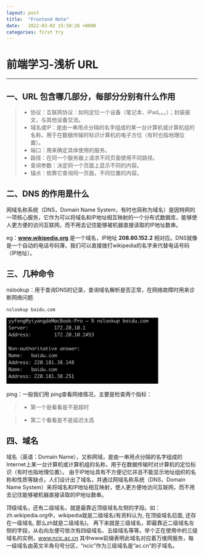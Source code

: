 ```yaml
---
layout: post
title:  "Frontend Note"
date:   2022-03-02 15:58:26 +0800
categories: first try
---
```

# 前端学习-浅析 URL
------
## 一、URL 包含哪几部分，每部分分别有什么作用
> * 协议：互联网协议：如何定位一个设备（笔记本、iPad。。。）；封装报文，与其他设备交流。
> * 域名或IP：是由一串用点分隔的名字组成的某一台计算机或计算机组的名称，用于在数据传输时标识计算机的电子方位（有时也指地理位置）。
> * 端口：用来确定具体使用的服务。
> * 路径：在同一个服务器上请求不同页面使用不同路径。
> * 查询参数：决定同一个页面上显示不同的内容。
> * 锚点：依靠它查询同一页面，不同位置的内容。

## 二、DNS 的作用是什么
网域名称系统（DNS，Domain Name System，有时也简称为域名）是因特网的一项核心服务，它作为可以将域名和IP地址相互映射的一个分布式数据库，能够使人更方便的访问互联网，而不用去记住能够被机器直接读取的IP地址数串。

eg：**www.wikipedia.org** 是一个域名，IP地址 **208.80.152.2** 相对应。DNS就像是一个自动的电话号码簿，我们可以直接拨打wikipedia的名字来代替电话号码（IP地址）。

## 三、几种命令
nslookup：用于查询DNS的记录，查询域名解析是否正常，在网络故障时用来诊断网络问题.
```
nslookup baidu.com
```
 <img src="/images/posts/frontend-notes/image1.png" width="400">
 
ping：一般我们用 ping查看网络情况，主要是检查两个指标：

> * 第一个是看看是不是超时

> * 第二个看看是不是延迟太高

## 四、域名

域名（英语：Domain Name），又称网域，是由一串用点分隔的名字组成的Internet上某一台计算机或计算机组的名称，用于在数据传输时对计算机的定位标识（有时也指地理位置）。
由于IP地址具有不方便记忆并且不能显示地址组织的名称和性质等缺点，人们设计出了域名，并通过网域名称系统（DNS，Domain Name System）来将域名和IP地址相互映射，使人更方便地访问互联网，而不用去记住能够被机器直接读取的IP地址数串。

顶级域名，还有二级域名，就是最靠近顶级域名左侧的字段。如：zh.wikipedia.org中，wikipedia就是二级域名(有资料认为, 在顶级域名后面, 还存在一级域名, 那么zh就是二级域名)。
再下来就是三级域名，即最靠近二级域名左侧的字段，从右向左便可依次有四级域名、五级域名等等。举个正在使用中的三级域名的实例，www.ncic.ac.cn 其中www前缀表明此域名对应着万维网服务，每一级域名由英文半角句号分区，“ncic”作为三级域名是“ac.cn”的子域名。
